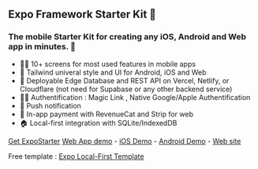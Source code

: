 ## Expo Framework Starter Kit 🚀

### The mobile Starter Kit for creating any iOS, Android and Web app in minutes.  🚀

- 🙋‍♀️ 10+ screens for most used features in mobile apps
- 🌈 Tailwind univeral style and UI for Android, iOS and Web
- 💽 Deployable Edge Database and REST API on Vercel, Netlify, or Cloudflare (not need for Supabase or any other backend service)
- 👩‍💻 Authentification : Magic Link , Native Google/Apple Authentification
- 🍿 Push notification
- 🧙 In-app payment with RevenueCat and Strip for web
- 🏠 Local-first integration with SQLite/IndexedDB


[Get ExpoStarter]( https://expostarter.com) [Web App demo](https://quiztr.com) - [iOS Demo](https://appetize.io/app/norj4dwprifbk2dab5dfo6n2xq) - [Android Demo](https://appetize.io/app/cog3kwzczzchuy573agrthxrke) - [Web site]( https://expostarter.com)


Free template : 
[Expo Local-First Template](https://github.com/expostarter/expo-starter)
